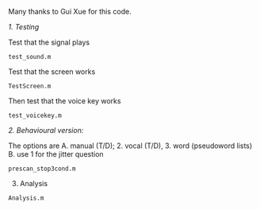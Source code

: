 
Many thanks to Gui Xue for this code.

*1. Testing*

Test that the signal plays
```
test_sound.m
```
Test that the screen works
```
TestScreen.m
```
Then test that the voice key works
```
test_voicekey.m
```

*2. Behavioural version:*

The options are
A. manual (T/D); 2. vocal (T/D), 3. word (pseudoword lists)
B. use 1 for the jitter question
```
prescan_stop3cond.m
```

3. Analysis

```
Analysis.m
```
